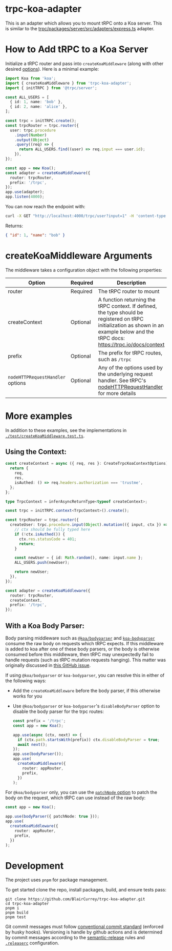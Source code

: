 # trpc-koa-adapter

This is an adapter which allows you to mount tRPC onto a Koa server. This is similar to the [trpc/packages/server/src/adapters/express.ts](https://github.com/trpc/trpc/blob/next/packages/server/src/adapters/express.ts) adapter.

# How to Add tRPC to a Koa Server

Initialize a tRPC router and pass into `createKoaMiddleware` (along with other desired [options](#arguments)). Here is a minimal example:

```ts
import Koa from 'koa';
import { createKoaMiddleware } from 'trpc-koa-adapter';
import { initTRPC } from '@trpc/server';

const ALL_USERS = [
  { id: 1, name: 'bob' },
  { id: 2, name: 'alice' },
];

const trpc = initTRPC.create();
const trpcRouter = trpc.router({
  user: trpc.procedure
    .input(Number)
    .output(Object)
    .query((req) => {
      return ALL_USERS.find((user) => req.input === user.id);
    }),
});

const app = new Koa();
const adapter = createKoaMiddleware({
  router: trpcRouter,
  prefix: '/trpc',
});
app.use(adapter);
app.listen(4000);
```

You can now reach the endpoint with:

```sh
curl -X GET "http://localhost:4000/trpc/user?input=1" -H 'content-type: application/json'
```

Returns:

```json
{ "id": 1, "name": "bob" }
```

# createKoaMiddleware Arguments <a name="arguments"></a>

The middleware takes a configuration object with the following properties:

| Option                           | Required | Description                                                                                                                                                                                                              |
| -------------------------------- | -------- | ------------------------------------------------------------------------------------------------------------------------------------------------------------------------------------------------------------------------ |
| router                           | Required | The tRPC router to mount                                                                                                                                                                                                 |
| createContext                    | Optional | A function returning the tRPC context. If defined, the type should be registered on tRPC initialization as shown in an example below and the tRPC docs: https://trpc.io/docs/context                                     |
| prefix                           | Optional | The prefix for tRPC routes, such as `/trpc`                                                                                                                                                                              |
| `nodeHTTPRequestHandler` options | Optional | Any of the options used by the underlying request handler. See tRPC's [nodeHTTPRequestHandler](https://github.com/trpc/trpc/blob/next/packages/server/src/adapters/node-http/nodeHTTPRequestHandler.ts) for more details |

# More examples

In addition to these examples, see the implementations in [`./test/createKoaMiddleware.test.ts`](https://github.com/BlairCurrey/trpc-koa-adapter/blob/master/test/createKoaMiddleware.test.ts).

## Using the Context:

```ts
const createContext = async ({ req, res }: CreateTrpcKoaContextOptions) => {
  return {
    req,
    res,
    isAuthed: () => req.headers.authorization === 'trustme',
  };
};

type TrpcContext = inferAsyncReturnType<typeof createContext>;

const trpc = initTRPC.context<TrpcContext>().create();

const trpcRouter = trpc.router({
  createUser: trpc.procedure.input(Object).mutation(({ input, ctx }) => {
    // ctx should be fully typed here
    if (!ctx.isAuthed()) {
      ctx.res.statusCode = 401;
      return;
    }

    const newUser = { id: Math.random(), name: input.name };
    ALL_USERS.push(newUser);

    return newUser;
  }),
});

const adapter = createKoaMiddleware({
  router: trpcRouter,
  createContext,
  prefix: '/trpc',
});
```

## With a Koa Body Parser:

Body parsing middleware such as [`@koa/bodyparser`](https://github.com/koajs/bodyparser) and [`koa-bodyparser`](https://www.npmjs.com/package/koa-bodyparser) consume the raw body on requests which tRPC expects. If this middleware is added to koa after one of these body parsers, or the body is otherwise consumed before this middleware, then tRPC may unexpectedly fail to handle requests (such as tRPC mutation requests hanging). This matter was originally discussed in [this GitHub issue](https://github.com/BlairCurrey/trpc-koa-adapter/issues/24).

If using `@koa/bodyparser` or `koa-bodyparser`, you can resolve this in either of the following ways:

- Add the `createKoaMiddleware` before the body parser, if this otherwise works for you
- Use `@koa/bodyparser` or `koa-bodyparser`'s `disableBodyParser` option to disable the body parser for the trpc routes:

  ```ts
  const prefix = '/trpc';
  const app = new Koa();

  app.use(async (ctx, next) => {
    if (ctx.path.startsWith(prefix)) ctx.disableBodyParser = true;
    await next();
  });
  app.use(bodyParser());
  app.use(
    createKoaMiddleware({
      router: appRouter,
      prefix,
    })
  );
  ```

For `@koa/bodyparser` only, you can use the [`patchNode` option](https://github.com/koajs/bodyparser?tab=readme-ov-file#options) to patch the body on the request, which tRPC can use instead of the raw body:

```ts
const app = new Koa();

app.use(bodyParser({ patchNode: true }));
app.use(
  createKoaMiddleware({
    router: appRouter,
    prefix,
  })
);
```

# Development

The project uses `pnpm` for package management.

To get started clone the repo, install packages, build, and ensure tests pass:

    git clone https://github.com/BlairCurrey/trpc-koa-adapter.git
    cd trpc-koa-adapter
    pnpm i
    pnpm build
    pnpm test

Git commit messages must follow [conventional commit standard](https://github.com/conventional-changelog/commitlint/tree/master/%40commitlint/config-conventional) (enforced by husky hooks). Versioning is handle by github actions and is determined by commit messages according to the [semantic-release](https://github.com/semantic-release/semantic-release#commit-message-format) rules and [`.releaserc`](.releaserc) configuration.
